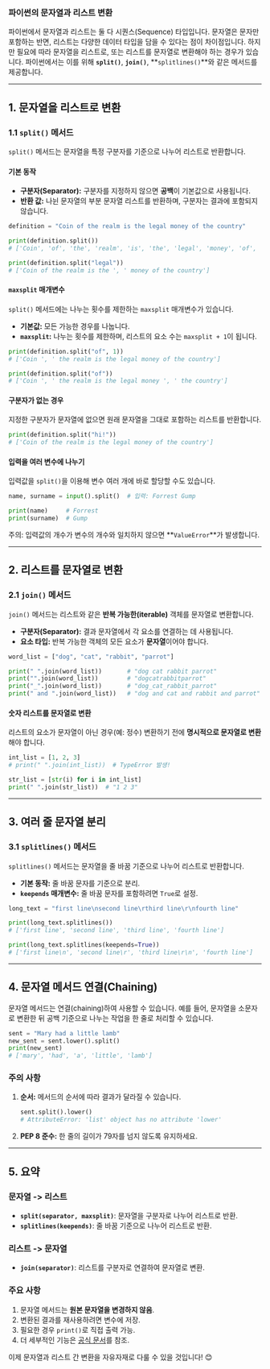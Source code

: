 ### **파이썬의 문자열과 리스트 변환**

파이썬에서 문자열과 리스트는 둘 다 시퀀스(Sequence) 타입입니다. 문자열은 문자만 포함하는 반면, 리스트는 다양한 데이터 타입을 담을 수 있다는 점이 차이점입니다. 하지만 필요에 따라 문자열을 리스트로, 또는 리스트를 문자열로 변환해야 하는 경우가 있습니다. 파이썬에서는 이를 위해 **`split()`**, **`join()`**, **`splitlines()`**와 같은 메서드를 제공합니다.

---

## **1. 문자열을 리스트로 변환**

### **1.1 `split()` 메서드**
`split()` 메서드는 문자열을 특정 구분자를 기준으로 나누어 리스트로 반환합니다.

#### **기본 동작**
- **구분자(Separator):** 구분자를 지정하지 않으면 **공백**이 기본값으로 사용됩니다.
- **반환 값:** 나뉜 문자열의 부분 문자열 리스트를 반환하며, 구분자는 결과에 포함되지 않습니다.

```python
definition = "Coin of the realm is the legal money of the country"

print(definition.split())  
# ['Coin', 'of', 'the', 'realm', 'is', 'the', 'legal', 'money', 'of', 'the', 'country']

print(definition.split("legal"))  
# ['Coin of the realm is the ', ' money of the country']
```

#### **`maxsplit` 매개변수**
`split()` 메서드에는 나누는 횟수를 제한하는 `maxsplit` 매개변수가 있습니다.
- **기본값:** 모든 가능한 경우를 나눕니다.
- **`maxsplit`:** 나누는 횟수를 제한하며, 리스트의 요소 수는 `maxsplit + 1`이 됩니다.

```python
print(definition.split("of", 1))
# ['Coin ', ' the realm is the legal money of the country']

print(definition.split("of"))
# ['Coin ', ' the realm is the legal money ', ' the country']
```

#### **구분자가 없는 경우**
지정한 구분자가 문자열에 없으면 원래 문자열을 그대로 포함하는 리스트를 반환합니다.

```python
print(definition.split("hi!"))
# ['Coin of the realm is the legal money of the country']
```

#### **입력을 여러 변수에 나누기**
입력값을 `split()`을 이용해 변수 여러 개에 바로 할당할 수도 있습니다.

```python
name, surname = input().split()  # 입력: Forrest Gump

print(name)     # Forrest
print(surname)  # Gump
```

주의: 입력값의 개수가 변수의 개수와 일치하지 않으면 **`ValueError`**가 발생합니다.

---

## **2. 리스트를 문자열로 변환**

### **2.1 `join()` 메서드**
`join()` 메서드는 리스트와 같은 **반복 가능한(iterable)** 객체를 문자열로 변환합니다.
- **구분자(Separator):** 결과 문자열에서 각 요소를 연결하는 데 사용됩니다.
- **요소 타입:** 반복 가능한 객체의 모든 요소가 **문자열**이어야 합니다.

```python
word_list = ["dog", "cat", "rabbit", "parrot"]

print(" ".join(word_list))       # "dog cat rabbit parrot"
print("".join(word_list))        # "dogcatrabbitparrot"
print("_".join(word_list))       # "dog_cat_rabbit_parrot"
print(" and ".join(word_list))   # "dog and cat and rabbit and parrot"
```

#### **숫자 리스트를 문자열로 변환**
리스트의 요소가 문자열이 아닌 경우(예: 정수) 변환하기 전에 **명시적으로 문자열로 변환**해야 합니다.

```python
int_list = [1, 2, 3]
# print(" ".join(int_list))  # TypeError 발생!

str_list = [str(i) for i in int_list]
print(" ".join(str_list))  # "1 2 3"
```

---

## **3. 여러 줄 문자열 분리**

### **3.1 `splitlines()` 메서드**
`splitlines()` 메서드는 문자열을 줄 바꿈 기준으로 나누어 리스트로 반환합니다.
- **기본 동작:** 줄 바꿈 문자를 기준으로 분리.
- **`keepends` 매개변수:** 줄 바꿈 문자를 포함하려면 `True`로 설정.

```python
long_text = "first line\nsecond line\rthird line\r\nfourth line"

print(long_text.splitlines())
# ['first line', 'second line', 'third line', 'fourth line']

print(long_text.splitlines(keepends=True))
# ['first line\n', 'second line\r', 'third line\r\n', 'fourth line']
```

---

## **4. 문자열 메서드 연결(Chaining)**

문자열 메서드는 연결(chaining)하여 사용할 수 있습니다. 예를 들어, 문자열을 소문자로 변환한 뒤 공백 기준으로 나누는 작업을 한 줄로 처리할 수 있습니다.

```python
sent = "Mary had a little lamb"
new_sent = sent.lower().split()
print(new_sent)
# ['mary', 'had', 'a', 'little', 'lamb']
```

### **주의 사항**
1. **순서:** 메서드의 순서에 따라 결과가 달라질 수 있습니다.
   ```python
   sent.split().lower()  
   # AttributeError: 'list' object has no attribute 'lower'
   ```
2. **PEP 8 준수:** 한 줄의 길이가 79자를 넘지 않도록 유지하세요.

---

## **5. 요약**

### **문자열 -> 리스트**
- **`split(separator, maxsplit)`**: 문자열을 구분자로 나누어 리스트로 반환.
- **`splitlines(keepends)`**: 줄 바꿈 기준으로 나누어 리스트로 반환.

### **리스트 -> 문자열**
- **`join(separator)`**: 리스트를 구분자로 연결하여 문자열로 변환.

### **주요 사항**
1. 문자열 메서드는 **원본 문자열을 변경하지 않음**.
2. 변환된 결과를 재사용하려면 변수에 저장.
3. 필요한 경우 `print()`로 직접 출력 가능.
4. 더 세부적인 기능은 [공식 문서](https://docs.python.org/3/library/stdtypes.html#string-methods)를 참조.

이제 문자열과 리스트 간 변환을 자유자재로 다룰 수 있을 것입니다! 😊